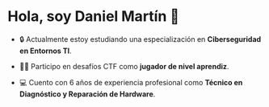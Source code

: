 # Hola, soy Daniel Martín 👋

- 🔒 Actualmente estoy estudiando una especialización en **Ciberseguridad en Entornos TI**.  
 
- 🕵️‍♂️ Participo en desafíos CTF como **jugador de nivel aprendiz**.  

- 💻 Cuento con 6 años de experiencia profesional como **Técnico en Diagnóstico y Reparación de Hardware**.  
